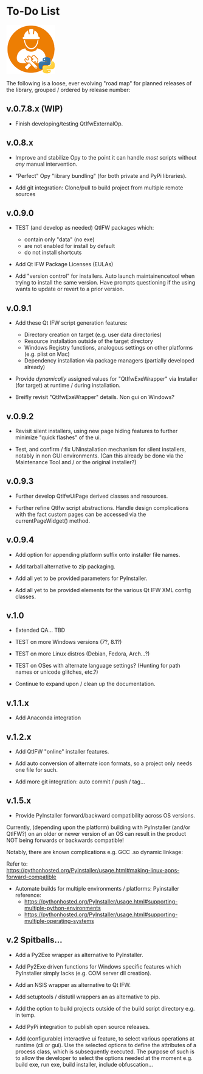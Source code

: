 # To-Do List 
![distbuilder logo](https://raw.githubusercontent.com/BuvinJT/distbuilder/master/docs/img/distbuilder128.png)
 
 The following is a loose, ever evolving "road map" for planned releases of the library, 
 grouped / ordered by release number:

## v.0.7.8.x **(WIP)**

* Finish developing/testing QtIfwExternalOp.
 
## v.0.8.x
			
* Improve and stabilize Opy to the point it can handle *most* scripts without *any*
manual intervention. 
   
* "Perfect" Opy "library bundling" (for both private and PyPi libraries). 

* Add git integration: Clone/pull to build project from multiple remote sources

## v.0.9.0

* TEST (and develop as needed) QtIFW packages which: 
	* contain only "data" (no exe)
	* are not enabled for install by default
	* do not install shortcuts

* Add Qt IFW Package Licenses (EULAs)

* Add "version control" for installers. Auto launch maintainencetool when trying to 
install the same version.  Have prompts questioning if the using wants to update 
or revert to a prior version.

## v.0.9.1

* Add these Qt IFW script generation features:
	* Directory creation on target (e.g. user data directories)		
	* Resource installation outside of the target directory
	* Windows Registry functions, analogous settings on other platforms
	(e.g. plist on Mac)     
	* Dependency installation via package managers (partially developed already)

* Provide *dynamically* assigned values for "QtIfwExeWrapper" via Installer 
(for target) at runtime / during installation. 

* Breifly revisit "QtIfwExeWrapper" details.  Non gui on Windows?
  
## v.0.9.2

* Revisit silent installers, using new page hiding features to further minimize 
"quick flashes" of the ui.

* Test, and confirm / fix UNinstallation mechanism for silent installers,
notably in non GUI environments. (Can this already be done via the Maintenance Tool
and / or the original installer?)

## v.0.9.3

* Further develop QtIfwUiPage derived classes and resources.

* Further refine QtIfw script abstractions. Handle design complications with the 
fact custom pages can be accessed via the currentPageWidget() method. 

## v.0.9.4

* Add option for appending platform suffix onto installer file names. 

* Add tarball alternative to zip packaging.

* Add all yet to be provided parameters for PyInstaller.  

* Add all yet to be provided elements for the various Qt IFW XML config classes.  

## v.1.0

* Extended QA... TBD

* TEST on more Windows versions (7?, 8.1?)

* TEST on more Linux distros (Debian, Fedora, Arch...?)

* TEST on OSes with alternate language settings? (Hunting for path names or unicode glitches, etc.?) 

* Continue to expand upon / clean up the documentation.

## v.1.1.x 

* Add Anaconda integration

## v.1.2.x 

* Add QtIFW "online" installer features.

* Add auto conversion of alternate icon formats, so a project only needs one file for such.

* Add more git integration: auto commit / push / tag...

## v.1.5.x

* Provide PyInstaller forward/backward compatibility across OS versions.

Currently, (depending upon the platform) building with PyInstaller (and/or QtIFW?) 
on an older or newer version of an OS can result in the product NOT being forwards 
or backwards compatible!  

Notably, there are known complications e.g. GCC .so dynamic linkage:
   
   Refer to:    
   https://pythonhosted.org/PyInstaller/usage.html#making-linux-apps-forward-compatible

* Automate builds for multiple environments / platforms:
   Pyinstaller reference:
	* https://pythonhosted.org/PyInstaller/usage.html#supporting-multiple-python-environments 
	* https://pythonhosted.org/PyInstaller/usage.html#supporting-multiple-operating-systems

## v.2 Spitballs... 		

* Add a Py2Exe wrapper as alternative to PyInstaller.

* Add Py2Exe driven functions for Windows specific features 
which PyInstaller simply lacks (e.g. COM server dll creation).

* Add an NSIS wrapper as alternative to Qt IFW.

* Add setuptools / distutil wrappers an as alternative to pip.  

* Add the option to build projects outside of the build script directory 
e.g. in temp.  

* Add PyPi integration to publish open source releases.
  
* Add (configurable) interactive ui feature, to select various 
operations at runtime (cli or gui).  Use the selected options
to define the attributes of a process class, which is subsequently
executed.  The purpose of such is to allow the developer to
select the options needed at the moment e.g. build exe, run exe, 
build installer, include obfuscation...
